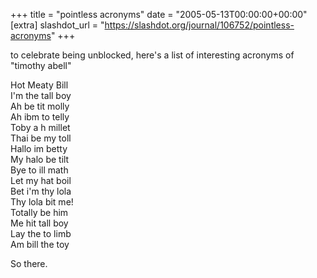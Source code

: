 +++
title = "pointless acronyms"
date = "2005-05-13T00:00:00+00:00"
[extra]
slashdot_url = "https://slashdot.org/journal/106752/pointless-acronyms"
+++

<p>to celebrate being unblocked, here's a list of interesting acronyms of "timothy abell"</p>
<p>Hot Meaty Bill<br>I'm the tall boy<br>Ah be tit molly<br>Ah ibm to telly<br>Toby a h millet<br>Thai be my toll<br>Hallo im betty<br>My halo be tilt<br>Bye to ill math<br>Let my hat boil<br>Bet i'm thy lola<br>Thy lola bit me!<br>Totally be him<br>Me hit tall boy<br>Lay the to limb<br>Am bill the toy</p>
<p>So there.</p>


